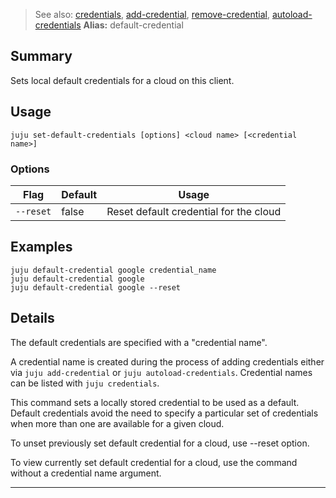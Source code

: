> See also: [credentials](/t/10054), [add-credential](/t/10136), [remove-credential](/t/10201), [autoload-credentials](/t/10230)
**Alias:** default-credential

## Summary
Sets local default credentials for a cloud on this client.

## Usage
```juju set-default-credentials [options] <cloud name> [<credential name>]```

### Options
| Flag | Default | Usage |
| --- | --- | --- |
| `--reset` | false | Reset default credential for the cloud |

## Examples

    juju default-credential google credential_name
    juju default-credential google
    juju default-credential google --reset


## Details
The default credentials are specified with a "credential name". 

A credential name is created during the process of adding credentials either 
via `juju add-credential` or `juju autoload-credentials`. 
Credential names can be listed with `juju credentials`.

This command sets a locally stored credential to be used as a default.
Default credentials avoid the need to specify a particular set of 
credentials when more than one are available for a given cloud.

To unset previously set default credential for a cloud, use --reset option.

To view currently set default credential for a cloud, use the command
without a credential name argument.


---

